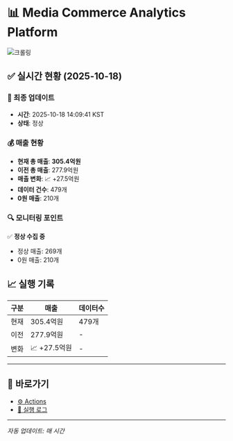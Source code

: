 # 📊 Media Commerce Analytics Platform

![크롤링](https://img.shields.io/badge/크롤링-정상-green)

## ✅ 실시간 현황 (2025-10-18)

### 📍 최종 업데이트
- **시간**: 2025-10-18 14:09:41 KST
- **상태**: 정상

### 💰 매출 현황
- **현재 총 매출**: **305.4억원**
- **이전 총 매출**: 277.9억원
- **매출 변화**: 📈 +27.5억원
- **데이터 건수**: 479개
- **0원 매출**: 210개

### 🔍 모니터링 포인트

✅ **정상 수집 중**
- 정상 매출: 269개
- 0원 매출: 210개


## 📈 실행 기록

| 구분 | 매출 | 데이터수 |
|------|------|----------|
| 현재 | 305.4억원 | 479개 |
| 이전 | 277.9억원 | - |
| 변화 | 📈 +27.5억원 | - |

---

## 🔗 바로가기

- [⚙️ Actions](../../actions)
- [📝 실행 로그](../../actions/workflows/daily_scraping.yml)

---

*자동 업데이트: 매 시간*
